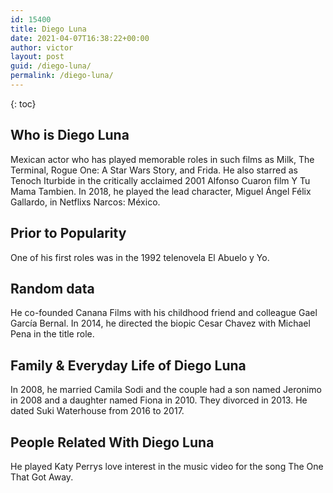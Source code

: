 ```yaml
---
id: 15400
title: Diego Luna
date: 2021-04-07T16:38:22+00:00
author: victor
layout: post
guid: /diego-luna/
permalink: /diego-luna/
---
```



{: toc}


## Who is Diego Luna



Mexican actor who has played memorable roles in such films as Milk, The Terminal, Rogue One: A Star Wars Story, and Frida. He also starred as Tenoch Iturbide in the critically acclaimed 2001 Alfonso Cuaron film Y Tu Mama Tambien. In 2018, he played the lead character, Miguel Ángel Félix Gallardo, in Netflixs Narcos: México. 

                
                
                
## Prior to Popularity



One of his first roles was in the 1992 telenovela El Abuelo y Yo.

                
                
                
## Random data



He co-founded Canana Films with his childhood friend and colleague Gael García Bernal. In 2014, he directed the biopic Cesar Chavez with Michael Pena in the title role. 

                
                
                
## Family & Everyday Life of Diego Luna



In 2008, he married Camila Sodi and the couple had a son named Jeronimo in 2008 and a daughter named Fiona in 2010. They divorced in 2013. He dated Suki Waterhouse from 2016 to 2017.

                
                
                
## People Related With Diego Luna



He played Katy Perrys love interest in the music video for the song The One That Got Away.

                
              
            
          
          
          